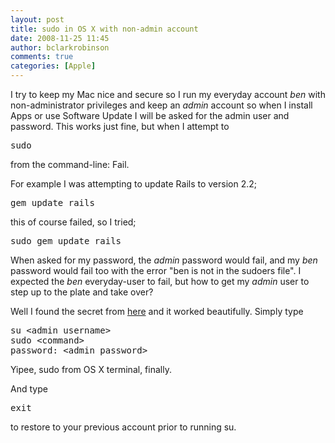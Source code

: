 ```yaml
---
layout: post
title: sudo in OS X with non-admin account
date: 2008-11-25 11:45
author: bclarkrobinson
comments: true
categories: [Apple]
---
```

I try to keep my Mac nice and secure so I run my everyday account <em>ben</em> with non-administrator privileges and keep an <em>admin</em> account so when I install Apps or use Software Update I will be asked for the admin user and password. This works just fine, but when I attempt to
<pre>sudo</pre>
from the command-line: Fail.

For example I was attempting to update Rails to version 2.2;
<pre>gem update rails</pre>
this of course failed, so I tried;
<pre>sudo gem update rails</pre>
When asked for my password, the <em>admin</em> password would fail, and my <em>ben</em> password would fail too with the error "ben is not in the sudoers file". I expected the <em>ben</em> everyday-user to fail, but how to get my <em>admin</em> user to step up to the plate and take over?

Well I found the secret from <a href="#mce_temp_url#">here</a> and it worked beautifully. Simply type
<pre>su &lt;admin username&gt;
sudo &lt;command&gt;
password: &lt;admin password&gt;</pre>
Yipee, sudo from OS X terminal, finally.

And type 
<pre>exit</pre>
to restore to your previous account prior to running su.
